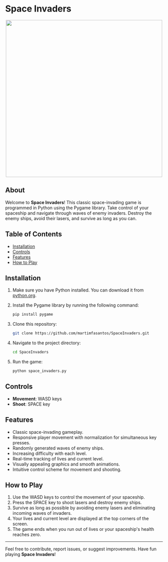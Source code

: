 # Space Invaders

<p align="center">
  <img src="https://i.imgur.com/00pS963.png" width="500" />
</p>

## About

Welcome to **Space Invaders**! This classic space-invading game is programmed in Python using the Pygame library. Take control of your spaceship and navigate through waves of enemy invaders. Destroy the enemy ships, avoid their lasers, and survive as long as you can.

## Table of Contents

- [Installation](#installation)
- [Controls](#controls)
- [Features](#features)
- [How to Play](#how-to-play)

## Installation

1. Make sure you have Python installed. You can download it from [python.org](https://www.python.org/downloads/).
2. Install the Pygame library by running the following command:

   ```bash
   pip install pygame
   ```

3. Clone this repository:

   ```bash
   git clone https://github.com/martimfasantos/SpaceInvaders.git
   ```

4. Navigate to the project directory:

   ```bash
   cd SpaceInvaders
   ```

5. Run the game:

   ```bash
   python space_invaders.py
   ```

## Controls

- **Movement**: WASD keys
- **Shoot**: SPACE key

## Features

- Classic space-invading gameplay.
- Responsive player movement with normalization for simultaneous key presses.
- Randomly generated waves of enemy ships.
- Increasing difficulty with each level.
- Real-time tracking of lives and current level.
- Visually appealing graphics and smooth animations.
- Intuitive control scheme for movement and shooting.

## How to Play

1. Use the WASD keys to control the movement of your spaceship.
2. Press the SPACE key to shoot lasers and destroy enemy ships.
3. Survive as long as possible by avoiding enemy lasers and eliminating incoming waves of invaders.
4. Your lives and current level are displayed at the top corners of the screen.
5. The game ends when you run out of lives or your spaceship's health reaches zero.

---

Feel free to contribute, report issues, or suggest improvements. Have fun playing **Space Invaders**!
